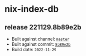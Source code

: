 # nix-index-db
## release 221129.8b89e2b
- Built against channel: [`master`](https://github.com/nixos/nixpkgs/tree/master)
- Built against commit: [`8b89e2b`](https://github.com/NixOS/nixpkgs/commit/8b89e2b819ef66f4faaf1c1b2550e714e1dc5dad)
- Build date: `2022-11-29`
